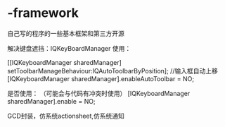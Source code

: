 # -framework
自己写的程序的一些基本框架和第三方开源

解决键盘遮挡：IQKeyBoardManager
使用：

[[IQKeyboardManager sharedManager] setToolbarManageBehaviour:IQAutoToolbarByPosition]; //输入框自动上移
[IQKeyboardManager sharedManager].enableAutoToolbar = NO;

是否使用： （可能会与代码有冲突时使用）
[IQKeyboardManager sharedManager].enable = NO;

GCD封装，仿系统actionsheet,仿系统通知
